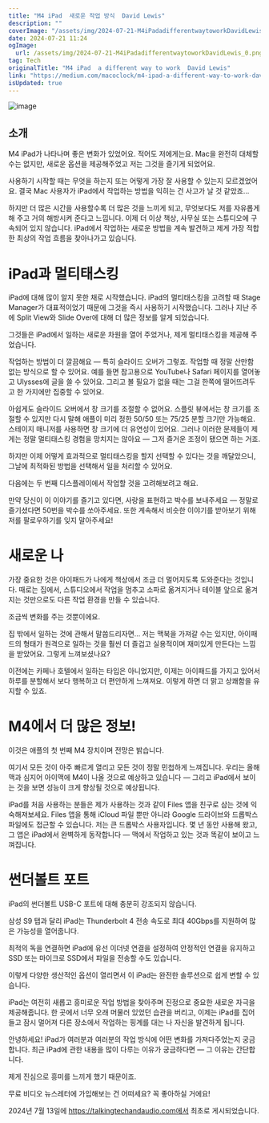```yaml
---
title: "M4 iPad  새로운 작업 방식  David Lewis"
description: ""
coverImage: "/assets/img/2024-07-21-M4iPadadifferentwaytoworkDavidLewis_0.png"
date: 2024-07-21 11:24
ogImage: 
  url: /assets/img/2024-07-21-M4iPadadifferentwaytoworkDavidLewis_0.png
tag: Tech
originalTitle: "M4 iPad  a different way to work  David Lewis"
link: "https://medium.com/macoclock/m4-ipad-a-different-way-to-work-david-lewis-70404e69abca"
isUpdated: true
---
```







![image](/assets/img/2024-07-21-M4iPadadifferentwaytoworkDavidLewis_0.png)

## 소개

M4 iPad가 나타나며 좋은 변화가 있었어요. 적어도 저에게는요. Mac을 완전히 대체할 수는 없지만, 새로운 옵션을 제공해주었고 저는 그것을 즐기게 되었어요.

사용하기 시작할 때는 무엇을 하는지 또는 어떻게 가장 잘 사용할 수 있는지 모르겠었어요. 결국 Mac 사용자가 iPad에서 작업하는 방법을 익히는 건 사고가 날 것 같았죠...


<div class="content-ad"></div>

하지만 더 많은 시간을 사용할수록 더 많은 것을 느끼게 되고, 무엇보다도 저를 자유롭게 해 주고 거의 해방시켜 준다고 느낍니다. 이제 더 이상 책상, 사무실 또는 스튜디오에 구속되어 있지 않습니다. iPad에서 작업하는 새로운 방법을 계속 발견하고 제게 가장 적합한 최상의 작업 흐름을 찾아나가고 있습니다.

# iPad과 멀티태스킹

iPad에 대해 많이 알지 못한 채로 시작했습니다. iPad의 멀티태스킹을 고려할 때 Stage Manager가 대표적이었기 때문에 그것을 즉시 사용하기 시작했습니다. 그러나 지난 주에 Split View와 Slide Over에 대해 더 많은 정보를 알게 되었습니다.

그것들은 iPad에서 일하는 새로운 차원을 열어 주었거나, 제게 멀티태스킹을 제공해 주었습니다.

<div class="content-ad"></div>

작업하는 방법이 더 깔끔해요 — 특히 슬라이드 오버가 그렇죠. 작업할 때 정말 산만함 없는 방식으로 할 수 있어요. 예를 들면 참고용으로 YouTube나 Safari 페이지를 열어놓고 Ulysses에 글을 쓸 수 있어요. 그리고 볼 필요가 없을 때는 그걸 한쪽에 떨어뜨려두고 한 가지에만 집중할 수 있어요.

아쉽게도 슬라이드 오버에서 창 크기를 조절할 수 없어요. 스플릿 뷰에서는 창 크기를 조절할 수 있지만 다시 말해 애플이 미리 정한 50/50 또는 75/25 분할 크기만 가능해요. 스테이지 매니저를 사용하면 창 크기에 더 유연성이 있어요. 그러나 이러한 문제들이 제게는 정말 멀티태스킹 경험을 망치지는 않아요 — 그저 즐거운 조정이 됐으면 하는 거죠.

하지만 이제 어떻게 효과적으로 멀티태스킹을 할지 선택할 수 있다는 것을 깨달았으니, 그날에 최적화된 방법을 선택해서 일을 처리할 수 있어요.

다음에는 두 번째 디스플레이에서 작업할 것을 고려해보려고 해요.

<div class="content-ad"></div>

만약 당신이 이 이야기를 즐기고 있다면, 사랑을 표현하고 박수를 보내주세요 — 정말로 즐기셨다면 50번을 박수를 쏘아주세요. 또한 계속해서 비슷한 이야기를 받아보기 위해 저를 팔로우하기를 잊지 말아주세요!

# 새로운 나

가장 중요한 것은 아이패드가 나에게 책상에서 조금 더 멀어지도록 도와준다는 것입니다. 때로는 집에서, 스튜디오에서 작업을 멈추고 소파로 옮겨지거나 테이블 앞으로 옮겨지는 것만으로도 다른 작업 환경을 만들 수 있습니다.

조금씩 변화를 주는 것뿐이에요.

<div class="content-ad"></div>

집 밖에서 일하는 것에 관해서 말씀드리자면… 저는 맥북을 가져갈 수는 있지만, 아이패드의 형태가 원격으로 일하는 것을 훨씬 더 즐겁고 실용적이며 재미있게 만든다는 느낌을 받았어요. 그렇게 느껴보셨나요?

이전에는 카페나 호텔에서 일하는 타입은 아니었지만, 이제는 아이패드를 가지고 있어서 하루를 분할해서 보다 행복하고 더 편안하게 느껴져요. 이렇게 하면 더 맑고 상쾌함을 유지할 수 있죠. 

# M4에서 더 많은 정보!

이것은 애플의 첫 번째 M4 장치이며 전망은 밝습니다.

<div class="content-ad"></div>

여기서 모든 것이 아주 빠르게 열리고 모든 것이 정말 민첩하게 느껴집니다. 우리는 올해 맥과 심지어 아이맥에 M4이 나올 것으로 예상하고 있습니다 — 그리고 iPad에서 보이는 것을 보면 성능이 크게 향상될 것으로 예상됩니다.

iPad를 처음 사용하는 분들은 제가 사용하는 것과 같이 Files 앱을 친구로 삼는 것에 익숙해져보세요. Files 앱을 통해 iCloud 파일 뿐만 아니라 Google 드라이브와 드롭박스 파일에도 접근할 수 있습니다. 저는 큰 드롭박스 사용자입니다. 몇 년 동안 사용해 왔고, 그 앱은 iPad에서 완벽하게 동작합니다 — 맥에서 작업하고 있는 것과 똑같이 보이고 느껴집니다.

# 썬더볼트 포트

iPad의 썬더볼트 USB-C 포트에 대해 충분히 강조되지 않습니다.

<div class="content-ad"></div>

삼성 S9 탭과 달리 iPad는 Thunderbolt 4 전송 속도로 최대 40Gbps를 지원하여 많은 가능성을 열어줍니다.

최적의 독을 연결하면 iPad에 유선 이더넷 연결을 설정하여 안정적인 연결을 유지하고 SSD 또는 마이크로 SSD에서 파일을 전송할 수도 있습니다.

이렇게 다양한 생산적인 옵션이 열리면서 이 iPad는 완전한 솔루션으로 쉽게 변할 수 있습니다.

iPad는 여전히 새롭고 흥미로운 작업 방법을 찾아주며 진정으로 중요한 새로운 자극을 제공해줍니다. 한 곳에서 너무 오래 머물러 있었던 습관을 버리고, 이제는 iPad를 집어들고 잠시 멀어져 다른 장소에서 작업하는 핑계를 대는 나 자신을 발견하게 됩니다.

<div class="content-ad"></div>

안녕하세요! iPad가 여러분과 여러분의 작업 방식에 어떤 변화를 가져다주었는지 궁금합니다. 최근 iPad에 관한 내용을 많이 다루는 이유가 궁금하다면 — 그 이유는 간단합니다.

제게 진심으로 흥미를 느끼게 했기 때문이죠.

무료 비디오 뉴스레터에 가입해보는 건 어떠세요? 꼭 좋아하실 거에요!

2024년 7월 13일에 https://talkingtechandaudio.com에서 최초로 게시되었습니다.